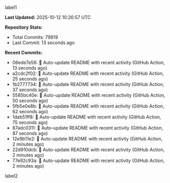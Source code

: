
label1 
<!-- ACTIVITY_START -->
**Last Updated:** 2025-10-12 10:26:57 UTC

**Repository Stats:**
- Total Commits: 79819
- Last Commit: 13 seconds ago

**Recent Commits:**
- 06ede7e56: 🤖 Auto-update README with recent activity (GitHub Action, 13 seconds ago)
- a2cdc2f02: 🤖 Auto-update README with recent activity (GitHub Action, 25 seconds ago)
- 1b2777734: 🤖 Auto-update README with recent activity (GitHub Action, 37 seconds ago)
- 5585bc40e: 🤖 Auto-update README with recent activity (GitHub Action, 50 seconds ago)
- 5fb5e0e8b: 🤖 Auto-update README with recent activity (GitHub Action, 62 seconds ago)
- 1dab51ff8: 🤖 Auto-update README with recent activity (GitHub Action, 75 seconds ago)
- 87adc0311: 🤖 Auto-update README with recent activity (GitHub Action, 87 seconds ago)
- 12e9b11e2: 🤖 Auto-update README with recent activity (GitHub Action, 2 minutes ago)
- 22d910dcb: 🤖 Auto-update README with recent activity (GitHub Action, 2 minutes ago)
- 77e92c93a: 🤖 Auto-update README with recent activity (GitHub Action, 2 minutes ago)
<!-- ACTIVITY_END -->

label2
